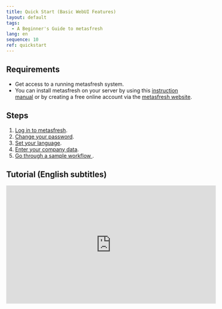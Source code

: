 ```yaml
---
title: Quick Start (Basic WebUI Features)
layout: default
tags:
  - A Beginner's Guide to metasfresh
lang: en
sequence: 10
ref: quickstart
---
```


## Requirements
- Get access to a running metasfresh system.
- You can install metasfresh on your server by using this [instruction manual](http://docs.metasfresh.org/pages/installation/index_en) or by creating a free online account via the [metasfresh website](http://metasfresh.com/en/nextgen).

## Steps
1. [Log in to metasfresh](Login).
1. [Change your password](Change_password).
1. [Set your language](SwitchLanguage).
1. [Enter your company data](InitialSetupWizard).
1. [Go through a sample workflow ](Workflow_SalesOrder_to_Invoice).

## Tutorial (English subtitles)
<iframe width="560" height="315" src="https://www.youtube.com/embed/MawMLQR5ffQ?start=2" frameborder="0" allow="accelerometer; autoplay; encrypted-media; gyroscope; picture-in-picture" allowfullscreen></iframe>
